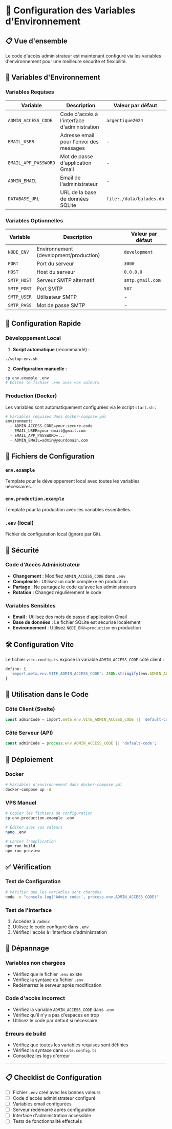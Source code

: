 # 🔧 Configuration des Variables d'Environnement

## 📋 Vue d'ensemble

Le code d'accès administrateur est maintenant configuré via les variables d'environnement pour une meilleure sécurité et flexibilité.

## 🔑 Variables d'Environnement

### Variables Requises

| Variable | Description | Valeur par défaut |
|----------|-------------|-------------------|
| `ADMIN_ACCESS_CODE` | Code d'accès à l'interface d'administration | `argentique2024` |
| `EMAIL_USER` | Adresse email pour l'envoi des messages | - |
| `EMAIL_APP_PASSWORD` | Mot de passe d'application Gmail | - |
| `ADMIN_EMAIL` | Email de l'administrateur | - |
| `DATABASE_URL` | URL de la base de données SQLite | `file:./data/balades.db` |

### Variables Optionnelles

| Variable | Description | Valeur par défaut |
|----------|-------------|-------------------|
| `NODE_ENV` | Environnement (development/production) | `development` |
| `PORT` | Port du serveur | `3000` |
| `HOST` | Host du serveur | `0.0.0.0` |
| `SMTP_HOST` | Serveur SMTP alternatif | `smtp.gmail.com` |
| `SMTP_PORT` | Port SMTP | `587` |
| `SMTP_USER` | Utilisateur SMTP | - |
| `SMTP_PASS` | Mot de passe SMTP | - |

## 🚀 Configuration Rapide

### Développement Local

1. **Script automatique** (recommandé) :
```bash
./setup-env.sh
```

2. **Configuration manuelle** :
```bash
cp env.example .env
# Éditez le fichier .env avec vos valeurs
```

### Production (Docker)

Les variables sont automatiquement configurées via le script `start.sh` :

```bash
# Variables requises dans docker-compose.yml
environment:
  - ADMIN_ACCESS_CODE=your-secure-code
  - EMAIL_USER=your-email@gmail.com
  - EMAIL_APP_PASSWORD=...
  - ADMIN_EMAIL=admin@yourdomain.com
```

## 📁 Fichiers de Configuration

### `env.example`
Template pour le développement local avec toutes les variables nécessaires.

### `env.production.example`
Template pour la production avec les variables essentielles.

### `.env` (local)
Fichier de configuration local (ignoré par Git).

## 🔐 Sécurité

### Code d'Accès Administrateur

- **Changement** : Modifiez `ADMIN_ACCESS_CODE` dans `.env`
- **Complexité** : Utilisez un code complexe en production
- **Partage** : Ne partagez le code qu'avec les administrateurs
- **Rotation** : Changez régulièrement le code

### Variables Sensibles

- **Email** : Utilisez des mots de passe d'application Gmail
- **Base de données** : Le fichier SQLite est sécurisé localement
- **Environnement** : Utilisez `NODE_ENV=production` en production

## 🛠️ Configuration Vite

Le fichier `vite.config.ts` expose la variable `ADMIN_ACCESS_CODE` côté client :

```typescript
define: {
  'import.meta.env.VITE_ADMIN_ACCESS_CODE': JSON.stringify(env.ADMIN_ACCESS_CODE)
}
```

## 📱 Utilisation dans le Code

### Côté Client (Svelte)
```typescript
const adminCode = import.meta.env.VITE_ADMIN_ACCESS_CODE || 'default-code';
```

### Côté Serveur (API)
```typescript
const adminCode = process.env.ADMIN_ACCESS_CODE || 'default-code';
```

## 🔄 Déploiement

### Docker
```bash
# Variables d'environnement dans docker-compose.yml
docker-compose up -d
```

### VPS Manuel
```bash
# Copier les fichiers de configuration
cp env.production.example .env

# Éditer avec vos valeurs
nano .env

# Lancer l'application
npm run build
npm run preview
```

## ✅ Vérification

### Test de Configuration
```bash
# Vérifier que les variables sont chargées
node -e "console.log('Admin code:', process.env.ADMIN_ACCESS_CODE)"
```

### Test de l'Interface
1. Accédez à `/admin`
2. Utilisez le code configuré dans `.env`
3. Vérifiez l'accès à l'interface d'administration

## 🚨 Dépannage

### Variables non chargées
- Vérifiez que le fichier `.env` existe
- Vérifiez la syntaxe du fichier `.env`
- Redémarrez le serveur après modification

### Code d'accès incorrect
- Vérifiez la variable `ADMIN_ACCESS_CODE` dans `.env`
- Vérifiez qu'il n'y a pas d'espaces en trop
- Utilisez le code par défaut si nécessaire

### Erreurs de build
- Vérifiez que toutes les variables requises sont définies
- Vérifiez la syntaxe dans `vite.config.ts`
- Consultez les logs d'erreur

---

## 📋 Checklist de Configuration

- [ ] Fichier `.env` créé avec les bonnes valeurs
- [ ] Code d'accès administrateur configuré
- [ ] Variables email configurées
- [ ] Serveur redémarré après configuration
- [ ] Interface d'administration accessible
- [ ] Tests de fonctionnalité effectués

